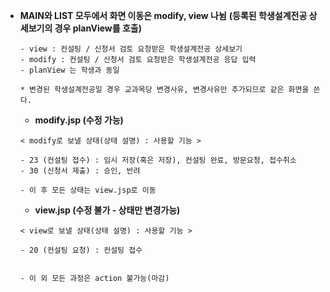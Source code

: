 - **MAIN와 LIST 모두에서 화면 이동은 modify, view 나뉨**
   **(등록된 학생설계전공 상세보기의 경우 planView를 호출)**
	```
	- view : 컨설팅 / 신청서 검토 요청받은 학생설계전공 상세보기
	- modify : 컨설팅 / 신청서 검토 요청받은 학생설계전공 응답 입력
	- planView 는 학생과 동일
	  
	* 변경된 학생설계전공일 경우 교과목당 변경사유, 변경사유만 추가되므로 같은 화면을 쓴다.
	```

	 - **modify.jsp (수정 가능)**
	```
	< modify로 보낼 상태(상태 설명) : 사용할 기능 >
		
	- 23 (컨설팅 접수) : 임시 저장(혹은 저장), 컨설팅 완료, 방문요청, 접수취소
	- 30 (신청서 제출) : 승인, 반려
	  
	- 이 후 모든 상태는 view.jsp로 이동
	```
	
	 - **view.jsp (수정 불가 - 상태만 변경가능)**
	```
	< view로 보낼 상태(상태 설명) : 사용할 기능 > 
	
	- 20 (컨설팅 요청) : 컨설팅 접수


	- 이 외 모든 과정은 action 불가능(마감)

	```
	